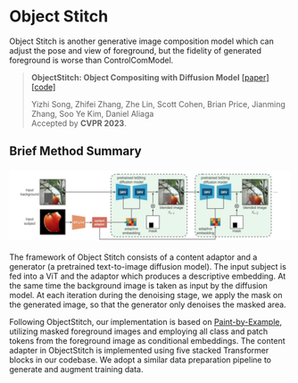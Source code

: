 # Object Stitch

Object Stitch is another generative image composition model which can adjust the pose and view of foreground, but the fidelity of generated foreground is worse than ControlComModel.

> **ObjectStitch: Object Compositing with Diffusion Model**  [[paper]](https://openaccess.thecvf.com/content/CVPR2023/papers/Song_ObjectStitch_Object_Compositing_With_Diffusion_Model_CVPR_2023_paper.pdf) [[code]](https://github.com/bcmi/ObjectStitch-Image-Composition)<br>
>
> Yizhi Song, Zhifei Zhang,  Zhe Lin, Scott Cohen, Brian Price, Jianming Zhang, Soo Ye Kim, Daniel Aliaga<br>
> Accepted by **CVPR 2023**.


## Brief Method Summary

### ![fos_score_FOSE](../resources/objectstitch.jpg)

The framework of Object Stitch consists of a content adaptor and a generator (a pretrained text-to-image diffusion model). The input subject is fed into a ViT and the adaptor which produces a descriptive embedding. At the same time the background image is taken as input by the diffusion model. At each iteration during the denoising stage, we apply the mask on the generated image, so that the generator only denoises the masked area.

Following ObjectStitch, our implementation is based on [Paint-by-Example](https://github.com/Fantasy-Studio/Paint-by-Example), utilizing masked foreground images and employing all class and patch tokens from the foreground image as conditional embeddings. The content adapter in ObjectStitch is implemented using five stacked Transformer blocks in our codebase. We adopt a similar data preparation pipeline to generate and augment training data.